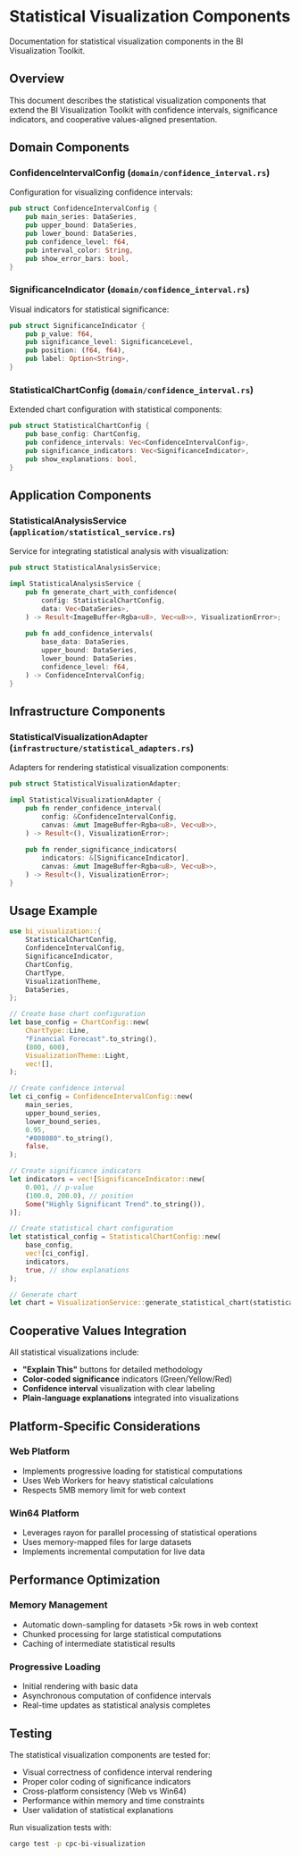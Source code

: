 # Statistical Visualization Components

Documentation for statistical visualization components in the BI Visualization Toolkit.

## Overview

This document describes the statistical visualization components that extend the BI Visualization Toolkit with confidence intervals, significance indicators, and cooperative values-aligned presentation.

## Domain Components

### ConfidenceIntervalConfig (`domain/confidence_interval.rs`)

Configuration for visualizing confidence intervals:

```rust
pub struct ConfidenceIntervalConfig {
    pub main_series: DataSeries,
    pub upper_bound: DataSeries,
    pub lower_bound: DataSeries,
    pub confidence_level: f64,
    pub interval_color: String,
    pub show_error_bars: bool,
}
```

### SignificanceIndicator (`domain/confidence_interval.rs`)

Visual indicators for statistical significance:

```rust
pub struct SignificanceIndicator {
    pub p_value: f64,
    pub significance_level: SignificanceLevel,
    pub position: (f64, f64),
    pub label: Option<String>,
}
```

### StatisticalChartConfig (`domain/confidence_interval.rs`)

Extended chart configuration with statistical components:

```rust
pub struct StatisticalChartConfig {
    pub base_config: ChartConfig,
    pub confidence_intervals: Vec<ConfidenceIntervalConfig>,
    pub significance_indicators: Vec<SignificanceIndicator>,
    pub show_explanations: bool,
}
```

## Application Components

### StatisticalAnalysisService (`application/statistical_service.rs`)

Service for integrating statistical analysis with visualization:

```rust
pub struct StatisticalAnalysisService;

impl StatisticalAnalysisService {
    pub fn generate_chart_with_confidence(
        config: StatisticalChartConfig,
        data: Vec<DataSeries>,
    ) -> Result<ImageBuffer<Rgba<u8>, Vec<u8>>, VisualizationError>;
    
    pub fn add_confidence_intervals(
        base_data: DataSeries,
        upper_bound: DataSeries,
        lower_bound: DataSeries,
        confidence_level: f64,
    ) -> ConfidenceIntervalConfig;
}
```

## Infrastructure Components

### StatisticalVisualizationAdapter (`infrastructure/statistical_adapters.rs`)

Adapters for rendering statistical visualization components:

```rust
pub struct StatisticalVisualizationAdapter;

impl StatisticalVisualizationAdapter {
    pub fn render_confidence_interval(
        config: &ConfidenceIntervalConfig,
        canvas: &mut ImageBuffer<Rgba<u8>, Vec<u8>>,
    ) -> Result<(), VisualizationError>;
    
    pub fn render_significance_indicators(
        indicators: &[SignificanceIndicator],
        canvas: &mut ImageBuffer<Rgba<u8>, Vec<u8>>,
    ) -> Result<(), VisualizationError>;
}
```

## Usage Example

```rust
use bi_visualization::{
    StatisticalChartConfig,
    ConfidenceIntervalConfig,
    SignificanceIndicator,
    ChartConfig,
    ChartType,
    VisualizationTheme,
    DataSeries,
};

// Create base chart configuration
let base_config = ChartConfig::new(
    ChartType::Line,
    "Financial Forecast".to_string(),
    (800, 600),
    VisualizationTheme::Light,
    vec![],
);

// Create confidence interval
let ci_config = ConfidenceIntervalConfig::new(
    main_series,
    upper_bound_series,
    lower_bound_series,
    0.95,
    "#808080".to_string(),
    false,
);

// Create significance indicators
let indicators = vec![SignificanceIndicator::new(
    0.001, // p-value
    (100.0, 200.0), // position
    Some("Highly Significant Trend".to_string()),
)];

// Create statistical chart configuration
let statistical_config = StatisticalChartConfig::new(
    base_config,
    vec![ci_config],
    indicators,
    true, // show explanations
);

// Generate chart
let chart = VisualizationService::generate_statistical_chart(statistical_config, data)?;
```

## Cooperative Values Integration

All statistical visualizations include:
- **"Explain This"** buttons for detailed methodology
- **Color-coded significance** indicators (Green/Yellow/Red)
- **Confidence interval** visualization with clear labeling
- **Plain-language explanations** integrated into visualizations

## Platform-Specific Considerations

### Web Platform
- Implements progressive loading for statistical computations
- Uses Web Workers for heavy statistical calculations
- Respects 5MB memory limit for web context

### Win64 Platform
- Leverages rayon for parallel processing of statistical operations
- Uses memory-mapped files for large datasets
- Implements incremental computation for live data

## Performance Optimization

### Memory Management
- Automatic down-sampling for datasets >5k rows in web context
- Chunked processing for large statistical computations
- Caching of intermediate statistical results

### Progressive Loading
- Initial rendering with basic data
- Asynchronous computation of confidence intervals
- Real-time updates as statistical analysis completes

## Testing

The statistical visualization components are tested for:
- Visual correctness of confidence interval rendering
- Proper color coding of significance indicators
- Cross-platform consistency (Web vs Win64)
- Performance within memory and time constraints
- User validation of statistical explanations

Run visualization tests with:

```bash
cargo test -p cpc-bi-visualization